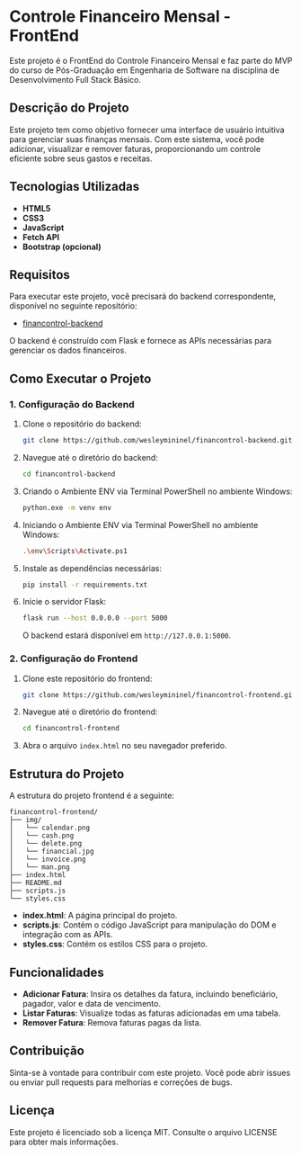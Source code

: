 
# Controle Financeiro Mensal - FrontEnd

Este projeto é o FrontEnd do Controle Financeiro Mensal e faz parte do MVP do curso de Pós-Graduação em Engenharia de Software na disciplina de Desenvolvimento Full Stack Básico.

## Descrição do Projeto

Este projeto tem como objetivo fornecer uma interface de usuário intuitiva para gerenciar suas finanças mensais. Com este sistema, você pode adicionar, visualizar e remover faturas, proporcionando um controle eficiente sobre seus gastos e receitas.

## Tecnologias Utilizadas

- **HTML5**
- **CSS3**
- **JavaScript**
- **Fetch API**
- **Bootstrap (opcional)**

## Requisitos

Para executar este projeto, você precisará do backend correspondente, disponível no seguinte repositório:

- [financontrol-backend](https://github.com/wesleymininel/financontrol-backend.git)

O backend é construído com Flask e fornece as APIs necessárias para gerenciar os dados financeiros.

## Como Executar o Projeto

### 1. Configuração do Backend

1. Clone o repositório do backend:
   ```sh
   git clone https://github.com/wesleymininel/financontrol-backend.git
   ```

2. Navegue até o diretório do backend:
   ```sh
   cd financontrol-backend
   ```

3. Criando o Ambiente ENV via Terminal PowerShell no ambiente Windows:
   ```sh
   python.exe -m venv env
   ```

4. Iniciando o Ambiente ENV via Terminal PowerShell no ambiente Windows:
   ```sh
   .\env\Scripts\Activate.ps1
   ```

5. Instale as dependências necessárias:
   ```sh
   pip install -r requirements.txt
   ```

5. Inicie o servidor Flask:
   ```sh
   flask run --host 0.0.0.0 --port 5000
   ```

   O backend estará disponível em `http://127.0.0.1:5000`.

### 2. Configuração do Frontend

1. Clone este repositório do frontend:
   ```sh
   git clone https://github.com/wesleymininel/financontrol-frontend.git
   ```

2. Navegue até o diretório do frontend:
   ```sh
   cd financontrol-frontend
   ```

3. Abra o arquivo `index.html` no seu navegador preferido.

## Estrutura do Projeto

A estrutura do projeto frontend é a seguinte:

```
financontrol-frontend/
├── img/
│   └── calendar.png
│   └── cash.png
│   └── delete.png
│   └── financial.jpg
│   └── invoice.png
│   └── man.png
├── index.html
├── README.md
├── scripts.js
└── styles.css
```
- **index.html**: A página principal do projeto.
- **scripts.js**: Contém o código JavaScript para manipulação do DOM e integração com as APIs.
- **styles.css**: Contém os estilos CSS para o projeto.

## Funcionalidades

- **Adicionar Fatura**: Insira os detalhes da fatura, incluindo beneficiário, pagador, valor e data de vencimento.
- **Listar Faturas**: Visualize todas as faturas adicionadas em uma tabela.
- **Remover Fatura**: Remova faturas pagas da lista.

## Contribuição

Sinta-se à vontade para contribuir com este projeto. Você pode abrir issues ou enviar pull requests para melhorias e correções de bugs.

## Licença

Este projeto é licenciado sob a licença MIT. Consulte o arquivo LICENSE para obter mais informações.
